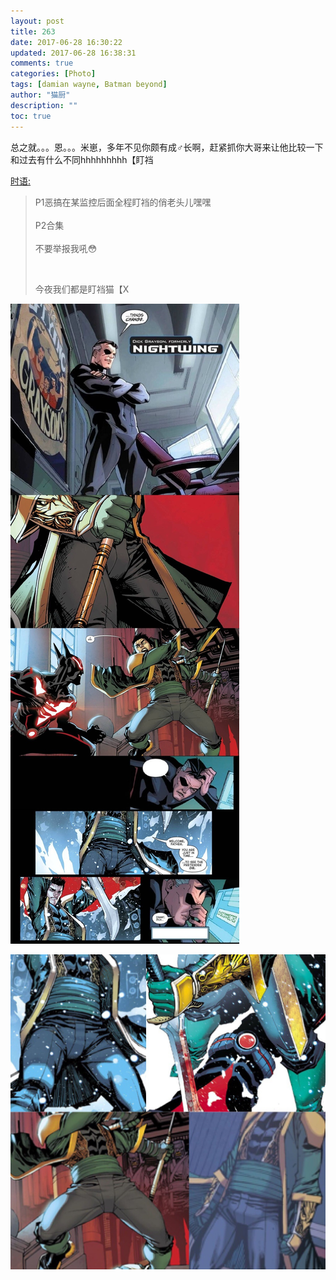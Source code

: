 ```yaml
---
layout: post
title: 263
date: 2017-06-28 16:30:22
updated: 2017-06-28 16:38:31
comments: true
categories: [Photo]
tags: [damian wayne, Batman beyond]
author: "猫厨"
description: ""
toc: true
---
```


<p>总之就。。。恩。。。米崽，多年不见你颇有成♂长啊，赶紧抓你大哥来让他比较一下和过去有什么不同hhhhhhhhh【盯裆</p> 
<p reblogfrom="reblogfrom"  ><a target="_blank" href="http://824531.lofter.com/post/1d39b476_105a1903"  >时语:</a></p> 
<blockquote> 
 <p>P1恶搞在某监控后面全程盯裆的俏老头儿嘿嘿<br /><br />P2合集&nbsp;<br /><br />不要举报我吼😳</p> 
 <p><br /></p> 
 <p>今夜我们都是盯裆猫【X</p> 
</blockquote>

![](https://raw.githubusercontent.com/alicewish/meowchain247/master/img_TldMUXhSNkZyMG1sZzVNMERpU0Z1K1BtNWFsSHdza21NMDFTUDErUDNoTWl6c2RzY0hmMlB3PT0.jpg)

![](https://raw.githubusercontent.com/alicewish/meowchain247/master/img_TldMUXhSNkZyMG1sZzVNMERpU0Z1NVRiZ3ZLd3FhSFNnb3BjenBzWmR1dmwrZEZBV0pIODNnPT0.jpg)